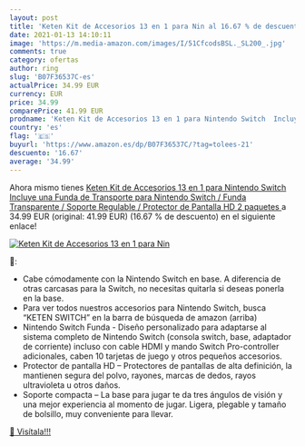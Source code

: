 ```yaml
---
layout: post
title: 'Keten Kit de Accesorios 13 en 1 para Nin al 16.67 % de descuento'
date: 2021-01-13 14:10:11
image: 'https://m.media-amazon.com/images/I/51CfcodsBSL._SL200_.jpg'
comments: true
category: ofertas
author: ring
slug: 'B07F36537C-es'
actualPrice: 34.99 EUR
currency: EUR
price: 34.99
comparePrice: 41.99 EUR
prodname: 'Keten Kit de Accesorios 13 en 1 para Nintendo Switch  Incluye una Funda de Transporte para Nintendo Switch / Funda Transparente / Soporte Regulable / Protector de Pantalla HD  2 paquetes '
country: 'es'
flag: '🇪🇸'
buyurl: 'https://www.amazon.es/dp/B07F36537C/?tag=tolees-21'
descuento: '16.67'
average: '34.99'
---
```


Ahora mismo tienes [Keten Kit de Accesorios 13 en 1 para Nintendo Switch  Incluye una Funda de Transporte para Nintendo Switch / Funda Transparente / Soporte Regulable / Protector de Pantalla HD  2 paquetes ](https://www.amazon.es/dp/B07F36537C/?tag=tolees-21) a 34.99 EUR (original: 41.99 EUR) (16.67 %  de descuento) en el siguiente enlace!

[![Keten Kit de Accesorios 13 en 1 para Nin](https://m.media-amazon.com/images/I/51CfcodsBSL._SL200_.jpg)](https://www.amazon.es/dp/B07F36537C/?tag=tolees-21)

🔎:

- Cabe cómodamente con la Nintendo Switch en base. A diferencia de otras carcasas para la Switch, no necesitas quitarla si deseas ponerla en la base.
- Para ver todos nuestros accesorios para Nintendo Switch, busca “KETEN SWITCH” en la barra de búsqueda de amazon (arriba)
- Nintendo Switch Funda - Diseño personalizado para adaptarse al sistema completo de Nintendo Switch (consola switch, base, adaptador de corriente) incluso con cable HDMI y mando Switch Pro-controller adicionales, caben 10 tarjetas de juego y otros pequeños accesorios.
- Protector de pantalla HD – Protectores de pantallas de alta definición, la mantienen segura del polvo, rayones, marcas de dedos, rayos ultravioleta u otros daños.
- Soporte compacta – La base para jugar te da tres ángulos de visión y una mejor experiencia al momento de jugar. Ligera, plegable y tamaño de bolsillo, muy conveniente para llevar.

[🛒 Visítala!!!](https://www.amazon.es/dp/B07F36537C/?tag=tolees-21)
